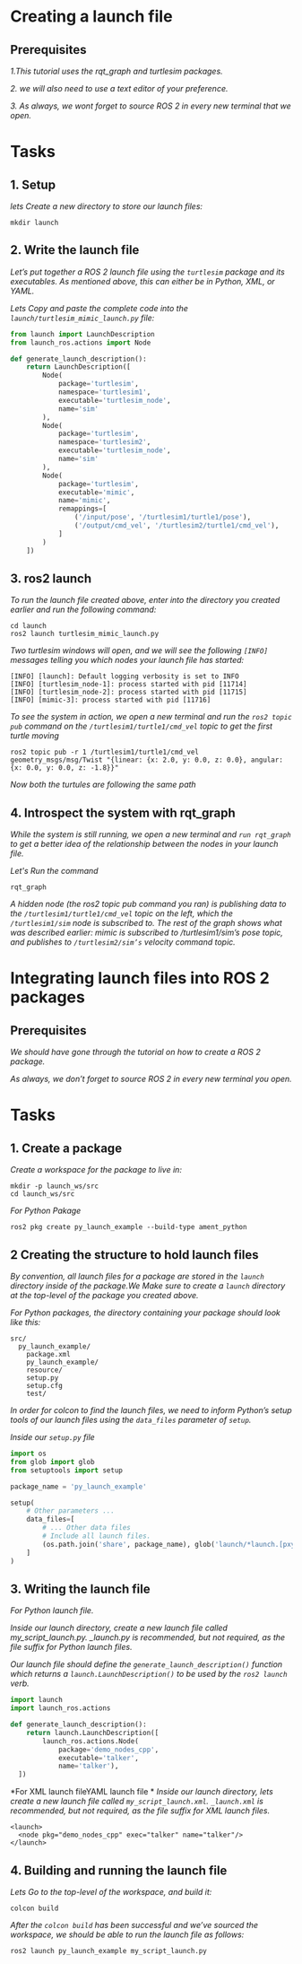 # Creating a launch file
## Prerequisites
*1.This tutorial uses the rqt_graph and turtlesim packages.*

*2. we will also need to use a text editor of your preference.*

*3. As always, we wont forget to source ROS 2 in every new terminal that we open.*

# Tasks
## 1. Setup
*lets Create a new directory to store our launch files:*
```
mkdir launch
```
## 2. Write the launch file
*Let’s put together a ROS 2 launch file using the `turtlesim` package and its executables. As mentioned above, this can either be in Python, XML, or YAML.*

*Lets Copy and paste the complete code into the `launch/turtlesim_mimic_launch.py` file:* 

```python
from launch import LaunchDescription
from launch_ros.actions import Node

def generate_launch_description():
    return LaunchDescription([
        Node(
            package='turtlesim',
            namespace='turtlesim1',
            executable='turtlesim_node',
            name='sim'
        ),
        Node(
            package='turtlesim',
            namespace='turtlesim2',
            executable='turtlesim_node',
            name='sim'
        ),
        Node(
            package='turtlesim',
            executable='mimic',
            name='mimic',
            remappings=[
                ('/input/pose', '/turtlesim1/turtle1/pose'),
                ('/output/cmd_vel', '/turtlesim2/turtle1/cmd_vel'),
            ]
        )
    ])
 ```
## 3. ros2 launch
*To run the launch file created above, enter into the directory you created earlier and run the following command:*

```
cd launch
ros2 launch turtlesim_mimic_launch.py
```
*Two turtlesim windows will open, and we will see the following `[INFO]` messages telling you which nodes your launch file has started:*
```
[INFO] [launch]: Default logging verbosity is set to INFO
[INFO] [turtlesim_node-1]: process started with pid [11714]
[INFO] [turtlesim_node-2]: process started with pid [11715]
[INFO] [mimic-3]: process started with pid [11716]
```
*To see the system in action, we open a new terminal and run the `ros2 topic pub` command on the `/turtlesim1/turtle1/cmd_vel` topic to get the first turtle moving*
```
ros2 topic pub -r 1 /turtlesim1/turtle1/cmd_vel geometry_msgs/msg/Twist "{linear: {x: 2.0, y: 0.0, z: 0.0}, angular: {x: 0.0, y: 0.0, z: -1.8}}"
```
*Now both the turtules are following the same path*

## 4. Introspect the system with rqt_graph
*While the system is still running, we open a new terminal and `run rqt_graph` to get a better idea of the relationship between the nodes in your launch file.*

*Let's Run the command*
```
rqt_graph
```
*A hidden node (the ros2 topic pub command you ran) is publishing data to the `/turtlesim1/turtle1/cmd_vel` topic on the left, which the `/turtlesim1/sim` node is subscribed to. The rest of the graph shows what was described earlier: mimic is subscribed to /turtlesim1/sim’s pose topic, and publishes to `/turtlesim2/sim’s` velocity command topic.*



# Integrating launch files into ROS 2 packages
## Prerequisites
*We should have gone through the tutorial on how to create a ROS 2 package.*

*As always, we don’t forget to source ROS 2 in every new terminal you open.*

# Tasks
## 1. Create a package
*Create a workspace for the package to live in:*
```
mkdir -p launch_ws/src
cd launch_ws/src
```
*For Python Pakage*
```
ros2 pkg create py_launch_example --build-type ament_python
```
## 2 Creating the structure to hold launch files
*By convention, all launch files for a package are stored in the `launch` directory inside of the package.We Make sure to create a `launch` directory at the top-level of the package you created above.*

*For Python packages, the directory containing your package should look like this:*
```
src/
  py_launch_example/
    package.xml
    py_launch_example/
    resource/
    setup.py
    setup.cfg
    test/
```
*In order for colcon to find the launch files, we need to inform Python’s setup tools of our launch files using the `data_files` parameter of `setup`.*

*Inside our `setup.py` file*

```python
import os
from glob import glob
from setuptools import setup

package_name = 'py_launch_example'

setup(
    # Other parameters ...
    data_files=[
        # ... Other data files
        # Include all launch files.
        (os.path.join('share', package_name), glob('launch/*launch.[pxy][yma]*'))
    ]
)
```
## 3. Writing the launch file

*For Python launch file.*

*Inside our launch directory, create a new launch file called my_script_launch.py. _launch.py is recommended, but not required, as the file suffix for Python launch files.*

*Our launch file should define the `generate_launch_description()` function which returns a `launch.LaunchDescription()` to be used by the `ros2 launch` verb.*

```python
import launch
import launch_ros.actions

def generate_launch_description():
    return launch.LaunchDescription([
        launch_ros.actions.Node(
            package='demo_nodes_cpp',
            executable='talker',
            name='talker'),
  ])
``` 
  
*For XML launch fileYAML launch file *
*Inside our launch directory, lets create a new launch file called `my_script_launch.xml`. `_launch.xml` is recommended, but not required, as the file suffix for XML launch files.*
```
<launch>
  <node pkg="demo_nodes_cpp" exec="talker" name="talker"/>
</launch>
```
## 4. Building and running the launch file
*Lets Go to the top-level of the workspace, and build it:*
```
colcon build
```
*After the `colcon build` has been successful and we’ve sourced the workspace, we should be able to run the launch file as follows:*

```
ros2 launch py_launch_example my_script_launch.py
```
